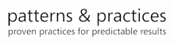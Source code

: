 [![padrões e práticas](media/guidance-pnp-include/pnp-logo.png)](http://aka.ms/mspnp)



<!--HONumber=Nov16_HO4-->


